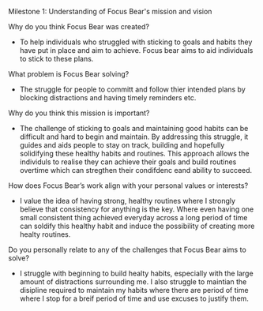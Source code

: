 Milestone 1: Understanding of Focus Bear's mission and vision

Why do you think Focus Bear was created?
- To help individuals who struggled with sticking to goals and habits they have put in place and aim to achieve. Focus bear aims to aid individuals to stick to these plans.

What problem is Focus Bear solving?
- The struggle for people to committ and follow thier intended plans by blocking distractions and having timely reminders etc.

Why do you think this mission is important?
- The challenge of sticking to goals and maintaining good habits can be difficult and hard to begin and maintain. By addressing this struggle, it guides and aids people to stay on track, building and hopefully solidifying these healthy habits and routines. This approach allows the individuls to realise they can achieve their goals and build routines overtime which can stregthen their condifdenc eand ability to succeed.

How does Focus Bear’s work align with your personal values or interests?
- I value the idea of having strong, healthy routines where I strongly believe that consistency for anything is the key. Where even having one small consistent thing achieved everyday across a long period of time can soldify this healthy habit and induce the possibility of creating more healty routines.

Do you personally relate to any of the challenges that Focus Bear aims to solve?
- I struggle with beginning to build healty habits, especially with the large amount of distractions surrounding me. I also struggle to maintian the disipline required to maintain my habits where there are period of time where I stop for a breif period of time and use excuses to justify them.